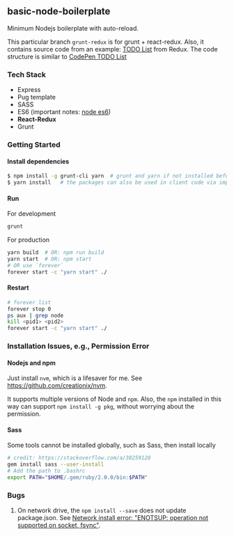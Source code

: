 ## basic-node-boilerplate
Minimum Nodejs boilerplate with auto-reload.

This particular branch `grunt-redux` is for grunt + react-redux. Also, it contains source code from an example: [TODO List](https://redux.js.org/basics/exampletodolist) from Redux. The code structure is similar to [CodePen TODO List](https://codesandbox.io/s/github/reduxjs/redux/tree/master/examples/todos)

### Tech Stack
- Express
- Pug template
- SASS
- ES6 (important notes: [node es6](./docs/node-es6-notes.md))
- **React-Redux**
- Grunt

### Getting Started
#### Install dependencies
```bash
$ npm install -g grunt-cli yarn  # grunt and yarn if not installed before
$ yarn install   # the packages can also be used in client code via import
```

#### Run
For development
```sh
grunt
```
For production
```sh
yarn build  # OR: npm run build
yarn start  # OR: npm start
# OR use `forever`
forever start -c "yarn start" ./
```

#### Restart
```sh
# forever list
forever stop 0
ps aux | grep node
kill <pid1> <pid2>
forever start -c "yarn start" ./
```


### Installation Issues, e.g., Permission Error

#### Nodejs and npm

Just install `nvm`, which is a lifesaver for me. See https://github.com/creationix/nvm.

It supports multiple versions of Node and `npm`. Also, the `npm` installed in this way can support `npm install -g pkg`, without worrying about the permission.

#### Sass
Some tools cannot be installed globally, such as Sass, then install locally
```bash
# credit: https://stackoverflow.com/a/38259128
gem install sass --user-install
# Add the path to .bashrc
export PATH="$HOME/.gem/ruby/2.0.0/bin:$PATH"
```

### Bugs
1. On network drive, the `npm install --save` does not update package.json. See [Network install error: "ENOTSUP: operation not supported on socket, fsync"](https://github.com/npm/npm/issues/17066).

